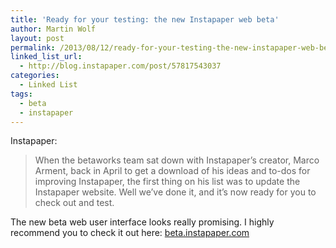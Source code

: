 ```yaml
---
title: 'Ready for your testing: the new Instapaper web beta'
author: Martin Wolf
layout: post
permalink: /2013/08/12/ready-for-your-testing-the-new-instapaper-web-beta/
linked_list_url:
  - http://blog.instapaper.com/post/57817543037
categories:
  - Linked List
tags:
  - beta
  - instapaper
---
```

<p class="linked-list-quote-author">
  Instapaper:
</p>

> When the betaworks team sat down with Instapaper’s creator, Marco Arment, back in April to get a download of his ideas and to-dos for improving Instapaper, the first thing on his list was to update the Instapaper website. Well we’ve done it, and it’s now ready for you to check out and test.

The new beta web user interface looks really promising. I highly recommend you to check it out here: [beta.instapaper.com][1]

 [1]: http://beta.instapaper.com